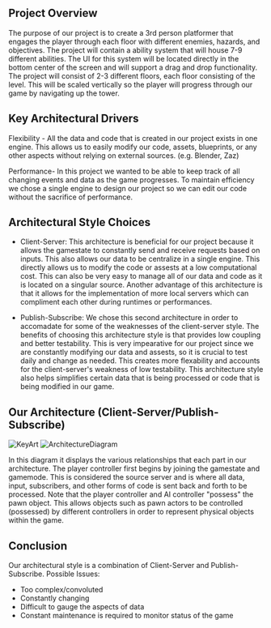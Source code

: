 
## Project Overview

The purpose of our project is to create a 3rd person platformer that engages the player through each floor with different enemies, hazards, and objectives.
The project will contain a ability system that will house 7-9 different abilities. The UI for this system will be located directly in the bottom center of the screen and will support a drag and drop functionality. 
The project will consist of 2-3 different floors, each floor consisting of the level. This will be scaled vertically so the player will progress through our game by navigating up the tower. 


## Key Architectural Drivers

Flexibility - All the data and code that is created in our project exists in one engine. This allows us to easily modify our code, assets, blueprints, or any other aspects without relying on external sources. (e.g. Blender, Zaz)


Performance- In this project we wanted to be able to keep track of all changing events and data as the game progresses. To maintain efficiency we chose a single engine to design our project so we can edit our code without the sacrifice of performance. 

## Architectural Style Choices

- Client-Server: This architecture is beneficial for our project because it allows the gamestate to constantly send and receive requests based on inputs. This also allows our data to be centralize in a single engine. This directly allows us to modify the code or assests at a low computational cost. This can also be very easy to manage all of our data and code as it is located on a singular source. Another advantage of this architecture is that it allows for the implementation of more local servers which can compliment each other during runtimes or performances.

- Publish-Subscribe: We chose this second architecture in order to accomadate for some of the weaknesses of the client-server style. The benefits of choosing this architecture style is that provides low coupling and better testability. This is very impearative for our project since we are constantly modifying our data and assests, so it is crucial to test daily and change as needed. This creates more flexability and accounts for the client-server's weakness of low testability. This architecture style also helps simplifies certain data that is being processed or code that is being modified in our game. 



## Our Architecture (Client-Server/Publish-Subscribe)
![KeyArt](https://user-images.githubusercontent.com/77936719/113371716-432c1400-9324-11eb-8017-18154bc76ac4.JPG)
![ArchitectureDiagram](https://user-images.githubusercontent.com/77936719/113371721-458e6e00-9324-11eb-9625-02df99f9a765.JPG)

In this diagram it displays the various relationships that each part in our architecture. The player controller first begins by joining the gamestate and gamemode. This is considered the source server and is where all data, input, subscribers, and other forms of code is sent back and forth to be processed. Note that the player controller and AI controller "possess" the pawn object. This allows objects such as pawn actors to be controlled (possessed) by different controllers in order to represent physical objects within the game. 



## Conclusion

Our architectural style is a combination of Client-Server and Publish-Subscribe. 
Possible Issues:
- Too complex/convoluted
- Constantly changing
- Difficult to gauge the aspects of data
- Constant maintenance is required to monitor status of the game 
